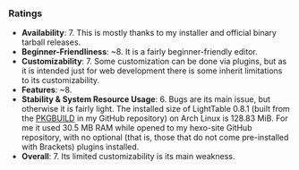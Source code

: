### Ratings

* **Availability**: 7. This is mostly thanks to my installer and official binary tarball releases.
* **Beginner-Friendliness**: ~8. It is a fairly beginner-friendly editor.
* **Customizability**: 7. Some customization can be done via plugins, but as it is intended just for web development there is some inherit limitations to its customizability.
* **Features**: ~8.
* **Stability & System Resource Usage**: 6. Bugs are its main issue, but otherwise it is fairly light. The installed size of LightTable 0.8.1 (built from the [PKGBUILD](https://github.com/fusion809/PKGBUILDs/blob/master/lighttable/PKGBUILD) in my GitHub repository) on Arch Linux is 128.83 MiB. For me it used 30.5 MB RAM while opened to my hexo-site GitHub repository, with no optional (that is, those that do not come pre-installed with Brackets) plugins installed.
* **Overall**: 7. Its limited customizability is its main weakness.
